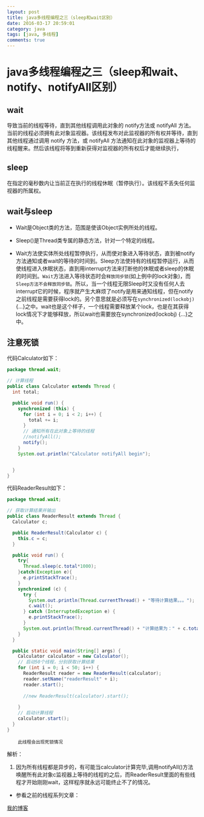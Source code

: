 ```yaml
---
layout: post
title: java多线程编程之三（sleep和wait区别）
date: 2016-03-17 20:59:01
category: java
tags: [java, 多线程]
comments: true
---
```


java多线程编程之三（sleep和wait、notify、notifyAll区别）
====

wait
-------
导致当前的线程等待，直到其他线程调用此对象的 notify方法或 notifyAll 方法。当前的线程必须拥有此对象监视器。该线程发布对此监视器的所有权并等待，直到其他线程通过调用 notify 方法，或 notifyAll 方法通知在此对象的监视器上等待的线程醒来。然后该线程将等到重新获得对监视器的所有权后才能继续执行，

sleep
-------
在指定的毫秒数内让当前正在执行的线程休眠（暂停执行）。该线程不丢失任何监视器的所属权。

wait与sleep
-------

- Wait是Object类的方法，范围是使该Object实例所处的线程。

- Sleep()是Thread类专属的静态方法，针对一个特定的线程。

-  Wait方法使实体所处线程暂停执行，从而使对象进入等待状态，直到被notify方法通知或者wait的等待的时间到。Sleep方法使持有的线程暂停运行，从而使线程进入休眠状态，直到用interrupt方法来打断他的休眠或者sleep的休眠的时间到。`Wait`方法进入等待状态时会`释放同步锁`(如上例中的lock对象)，而`Sleep方法不会释放同步锁`。所以，当一个线程无限Sleep时又没有任何人去interrupt它的时候，程序就产生大麻烦了notify是用来通知线程，但在notify之前线程是需要获得lock的。另个意思就是必须写在`synchronized(lockobj)` {...}之中。wait也是这个样子，一个线程需要释放某个lock，也是在其获得lock情况下才能够释放，所以wait也需要放在synchronized(lockobj) {...}之中。

## 注意死锁

代码Calculator如下：

```java
package thread.wait;

// 计算线程
public class Calculator extends Thread {
  int total;

  public void run() {
    synchronized (this) {
      for (int i = 0; i < 2; i++) {
        total += i;
      }
      // 通知所有在此对象上等待的线程
      //notifyAll();
      notify();
    }
    System.out.println("Calculator notifyAll begin");


  }
}
```

代码ReaderResult如下：

```java
package thread.wait;

// 获取计算结果并输出
public class ReaderResult extends Thread {
  Calculator c;

  public ReaderResult(Calculator c) {
    this.c = c;
  }

  public void run() {
    try{
      Thread.sleep(c.total*1000);
    }catch(Exception e){
      e.printStackTrace();
    }
    synchronized (c) {
      try {
        System.out.println(Thread.currentThread() + "等待计算结果。。。");
        c.wait();
      } catch (InterruptedException e) {
        e.printStackTrace();
      }
      System.out.println(Thread.currentThread() + "计算结果为：" + c.total);
    }
  }

  public static void main(String[] args) {
    Calculator calculator = new Calculator();
    // 启动50个线程，分别获取计算结果
    for (int i = 0; i < 50; i++) {
      ReaderResult reader = new ReaderResult(calculator);
      reader.setName("readerResult" + i);
      reader.start();
      
      //new ReaderResult(calculator).start();
      
    }
    // 启动计算线程
    calculator.start();
  }
}
```

		此线程会出现死锁情况

解析：
1. 因为所有线程都是异步的，有可能当calculator计算完毕,调用notifyAll()方法唤醒所有此对象c监视器上等待的线程的之后，而ReaderResult里面的有些线程才开始刚刚wait，这样程序就永远可能终止不了的情况。

* 参看之前的线程系列文章：

[我的博客](http://blog.leweg.com/)


